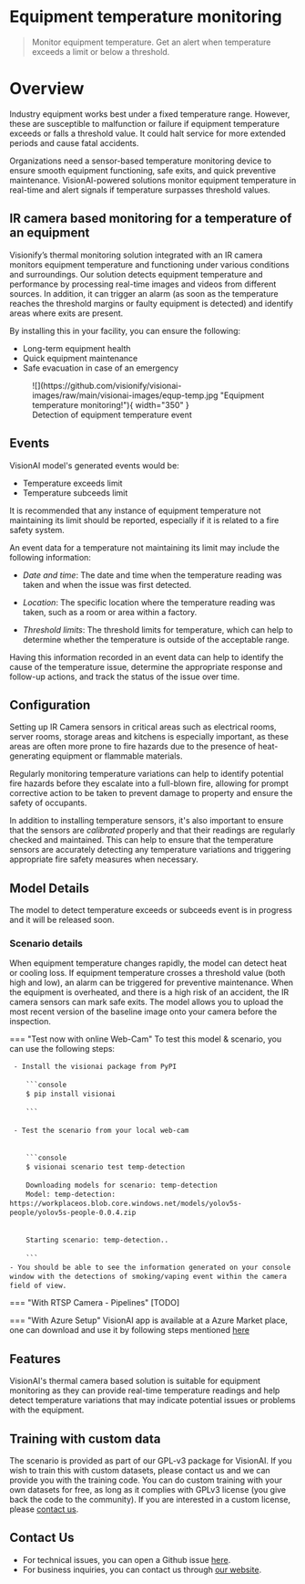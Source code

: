 # Equipment temperature monitoring

> Monitor equipment temperature. Get an alert when temperature exceeds a limit or below a threshold.


# Overview
Industry equipment works best under a fixed temperature range. However, these are susceptible to malfunction or failure if equipment temperature exceeds or falls a threshold value. It could halt service for more extended periods and cause fatal accidents.

Organizations need a sensor-based temperature monitoring device to ensure smooth equipment functioning, safe exits, and quick preventive maintenance. VisionAI-powered solutions monitor equipment temperature in real-time and alert signals if temperature surpasses threshold values.

## IR camera based monitoring for a temperature of an equipment

Visionify’s thermal monitoring solution integrated with an IR camera monitors equipment temperature and functioning under various conditions and surroundings. Our solution detects equipment temperature and performance by processing real-time images and videos from different sources. In addition, it can trigger an alarm (as soon as the temperature reaches the threshold margins or faulty equipment is detected) and identify areas where exits are present. 

By installing this in your facility, you can ensure the following:

- Long-term equipment health
- Quick equipment maintenance 
- Safe evacuation in case of an emergency
<figure markdown>
  ![](https://github.com/visionify/visionai-images/raw/main/visionai-images/equp-temp.jpg "Equipment temperature monitoring!"){ width="350" }
  <figcaption>Detection of equipment temperature event</figcaption>
</figure>

    
## Events

VisionAI model's generated events would be:

- Temperature exceeds limit
- Temperature subceeds limit


It is recommended that any instance of equipment temperature not maintaining its limit should be reported, especially if it is related to a fire safety system.

An event data for a temperature not maintaining its limit may include the following information:

- *Date and time*: The date and time when the temperature reading was taken and when the issue was first detected.

- *Location*: The specific location where the temperature reading was taken, such as a room or area within a factory.

- *Threshold limits*: The threshold limits for temperature, which can help to determine whether the temperature is outside of the acceptable range.

Having this information recorded in an event data can help to identify the cause of the temperature issue, determine the appropriate response and follow-up actions, and track the status of the issue over time.




## Configuration

Setting up IR Camera sensors in critical areas such as electrical rooms, server rooms, storage areas and kitchens is especially important, as these areas are often more prone to fire hazards due to the presence of heat-generating equipment or flammable materials. 

Regularly monitoring temperature variations can help to identify potential fire hazards before they escalate into a full-blown fire, allowing for prompt corrective action to be taken to prevent damage to property and ensure the safety of occupants.

In addition to installing temperature sensors, it's also important to ensure that the sensors are *calibrated* properly and that their readings are regularly checked and maintained. This can help to ensure that the temperature sensors are accurately detecting any temperature variations and triggering appropriate fire safety measures when necessary.



## Model Details

The model to detect temperature exceeds or subceeds event is in progress and it will be released soon.
### Scenario details

When equipment temperature changes rapidly, the model can detect heat or cooling loss.
If equipment temperature crosses a threshold value (both high and low), an alarm can be triggered for preventive maintenance. 
When the equipment is overheated, and there is a high risk of an accident, the IR camera sensors can mark safe exits.
The model allows you to upload the most recent version of the baseline image onto your camera before the inspection.



=== "Test now with online Web-Cam"
     To test this model & scenario, you can use the following steps:

     - Install the visionai package from PyPI
     
        ```console
        $ pip install visionai
        
        ```
     
     - Test the scenario from your local web-cam
     

        ```console
        $ visionai scenario test temp-detection

        Downloading models for scenario: temp-detection
        Model: temp-detection: https://workplaceos.blob.core.windows.net/models/yolov5s-people/yolov5s-people-0.0.4.zip
        

        Starting scenario: temp-detection..

        ```
    - You should be able to see the information generated on your console window with the detections of smoking/vaping event within the camera field of view.

=== "With RTSP Camera - Pipelines"
     [TODO]
 
=== "With Azure Setup"
     VisionAI app is available at a Azure Market place, one can download and use it by following steps mentioned [here](../overview/azure-managed-app.md)


## Features

VisionAI's thermal camera based solution is suitable for equipment monitoring as they can provide real-time temperature readings and help detect temperature variations that may indicate potential issues or problems with the equipment.


## Training with custom data

The scenario is provided as part of our GPL-v3 package for VisionAI. If you wish to train this with custom datasets, please contact us and we can provide you with the training code. You can do custom training with your own datasets for free, as long as it complies with GPLv3 license (you give back the code to the community). If you are interested in a custom license, please [contact us](../company/contact.md).


## Contact Us

- For technical issues, you can open a Github issue [here](https://github.com/visionify/visionai).
- For business inquiries, you can contact us through [our website](https://visionify.ai/contact).